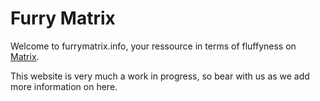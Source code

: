 # Furry Matrix

Welcome to furrymatrix.info, your ressource in terms of fluffyness on [Matrix](https://matrix.org).

This website is very much a work in progress, so bear with us as we add more information on here.
